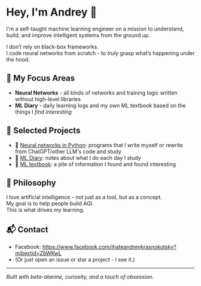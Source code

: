 # Hey, I'm Andrey 👋

I'm a self-taught machine learning engineer on a mission to understand, build, and improve intelligent systems from the ground up.

I don’t rely on black-box frameworks.  
I code neural networks from scratch - to *truly* grasp what’s happening under the hood.

## 🧠 My Focus Areas

- **Neural Networks** - all kinds of networks and training logic written without high-level libraries
- **ML Diary** - daily learning logs and my own ML textbook based on the things I *find interesting*

## 🔧 Selected Projects

- 🧱 [Neural networks in Python](https://github.com/ihateandreykrasnokutsky/neural_networks_python): programs that I write myself or rewrite from ChatGPT/other LLM's code and study
- 📓 [ML Diary](https://github.com/ihateandreykrasnokutsky/my_ml_notes/blob/main/001.%20ml_diary.md): notes about what I do each day I study
- 📓 [ML textbook](https://github.com/ihateandreykrasnokutsky/my_ml_notes/blob/main/002.%20ml_textbook.md): a pile of information I found and found interesting

## 📜 Philosophy

I love artificial intelligence - not just as a tool, but as a concept.\
My goal is to help people build AGI.\
This is what drives my learning.

## 📬 Contact

- Facebook: https://www.facebook.com/ihateandreykrasnokutsky?mibextid=ZbWKwL
- (Or just open an issue or star a project - I see it.)

---
*Built with beta-alanine, curiosity, and a touch of obsession.*
